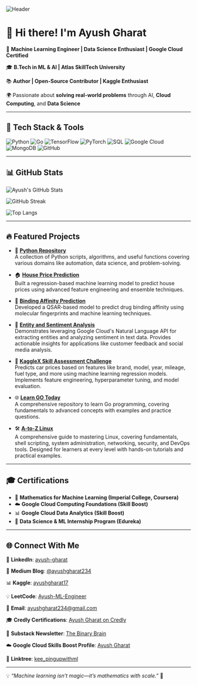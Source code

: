 ![Header](https://raw.githubusercontent.com/ayushgharat234/ayushgharat234/main/github-header.png)

# 👋 Hi there! I'm Ayush Gharat

🚀 **Machine Learning Engineer | Data Science Enthusiast | Google Cloud Certified**

🎓 **B.Tech in ML & AI | Atlas SkillTech University**

📚 **Author | Open-Source Contributor | Kaggle Enthusiast**

🌍 Passionate about **solving real-world problems** through AI, **Cloud Computing**, and **Data Science**

---

## 🚀 Tech Stack & Tools

![Python](https://img.shields.io/badge/Python-3776AB?style=for-the-badge&logo=python&logoColor=white)
![Go](https://img.shields.io/badge/Go-00ADD8?style=for-the-badge&logo=go&logoColor=white)
![TensorFlow](https://img.shields.io/badge/TensorFlow-FF6F00?style=for-the-badge&logo=tensorflow&logoColor=white)
![PyTorch](https://img.shields.io/badge/PyTorch-EE4C2C?style=for-the-badge&logo=pytorch&logoColor=white)
![SQL](https://img.shields.io/badge/SQL-4479A1?style=for-the-badge&logo=postgresql&logoColor=white)
![Google Cloud](https://img.shields.io/badge/Google%20Cloud-4285F4?style=for-the-badge&logo=google-cloud&logoColor=white)
![MongoDB](https://img.shields.io/badge/MongoDB-47A248?style=for-the-badge&logo=mongodb&logoColor=white)
![GitHub](https://img.shields.io/badge/GitHub-181717?style=for-the-badge&logo=github&logoColor=white)

---

## 📊 GitHub Stats

![Ayush's GitHub Stats](https://github-readme-stats.vercel.app/api?username=ayushgharat234&show_icons=true&theme=tokyonight)

![GitHub Streak](https://github-readme-streak-stats.herokuapp.com/?user=ayushgharat234&theme=highcontrast)

![Top Langs](https://github-readme-stats.vercel.app/api/top-langs/?username=ayushgharat234&layout=compact&theme=radical)

---

## 🔥 Featured Projects
- 🐍 **[Python Repository](https://github.com/ayushgharat234/Python-Tutorials-A-Comprehensive-Guide)**  
  A collection of Python scripts, algorithms, and useful functions covering various domains like automation, data science, and problem-solving.

- 🏠 **[House Price Prediction](https://github.com/ayushgharat234/house-price-prediction)**  
  Built a regression-based machine learning model to predict house prices using advanced feature engineering and ensemble techniques.

- 🧪 **[Binding Affinity Prediction](https://github.com/ayushgharat234/binding-affinity-prediction)**  
  Developed a QSAR-based model to predict drug binding affinity using molecular fingerprints and machine learning techniques.

- 🧠 **[Entity and Sentiment Analysis](https://github.com/ayushgharat234/Entity-and-Sentiment-Analysis)**  
  Demonstrates leveraging Google Cloud's Natural Language API for extracting entities and analyzing sentiment in text data. Provides actionable insights for applications like customer feedback and social media analysis.

- 🚗 **[KaggleX Skill Assessment Challenge](https://github.com/ayushgharat234/kagglex-skill-assessment-challenge)**  
  Predicts car prices based on features like brand, model, year, mileage, fuel type, and more using machine learning regression models. Implements feature engineering, hyperparameter tuning, and model evaluation.

- 🌐 **[Learn GO Today](https://github.com/ayushgharat234/Learn-GO-Today)**  
  A comprehensive repository to learn Go programming, covering fundamentals to advanced concepts with examples and practice questions.

- 🛠️ **[A-to-Z Linux](https://github.com/ayushgharat234/A-to-Z-Linux)**  
  A comprehensive guide to mastering Linux, covering fundamentals, shell scripting, system administration, networking, security, and DevOps tools. Designed for learners at every level with hands-on tutorials and practical examples.

---

## 🎓 Certifications

- 📜 **Mathematics for Machine Learning (Imperial College, Coursera)**
- ☁️ **Google Cloud Computing Foundations (Skill Boost)**
- 📊 **Google Cloud Data Analytics (Skill Boost)**
- 🏅 **Data Science & ML Internship Program (Edureka)**

---

## 🌐 Connect With Me

📢 **LinkedIn**: [ayush-gharat](https://www.linkedin.com/in/ayush-gharat-3500a51a9/)

📝 **Medium Blog**: [@ayushgharat234](https://medium.com/@ayushgharat234)

📊 **Kaggle**: [ayushgharat17](https://www.kaggle.com/work)

💡 **LeetCode**: [Ayush-ML-Engineer](https://leetcode.com/u/ayush-ml-engineer/)

📧 **Email**: ayushgharat234@gmail.com

🎓 **Credly Certifications**: [Ayush Gharat on Credly](https://www.credly.com/users/ayush-gharat)

📰 **Substack Newsletter**: [The Binary Brain](https://substack.com/@thebinarybrain)

☁️ **Google Cloud Skills Boost Profile**: [Ayush Gharat](https://www.cloudskillsboost.google/public_profiles/4a04bdd0-8d1a-4438-8054-86278122333d)

🔗 **Linktree**: [kee_pingupwithml](https://linktr.ee/kee_pingupwithml)

---

💡 _“Machine learning isn’t magic—it’s mathematics with scale.”_ 🚀


<!--
**ayushgharat234/ayushgharat234** is a ✨ _special_ ✨ repository because its `README.md` (this file) appears on your GitHub profile.

Here are some ideas to get you started:

- 🔭 I’m currently working on ...
- 🌱 I’m currently learning ...
- 👯 I’m looking to collaborate on ...
- 🤔 I’m looking for help with ...
- 💬 Ask me about ...
- 📫 How to reach me: ...
- 😄 Pronouns: ...
- ⚡ Fun fact: ...
-->
